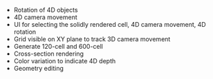 * Rotation of 4D objects
* 4D camera movement
* UI for selecting the solidly rendered cell, 4D camera movement, 4D rotation
* Grid visible on XY plane to track 3D camera movement
* Generate 120-cell and 600-cell
* Cross-section rendering
* Color variation to indicate 4D depth
* Geometry editing
